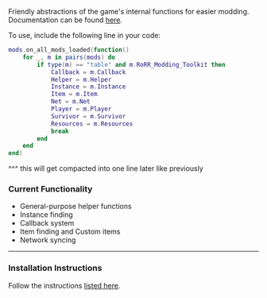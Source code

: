Friendly abstractions of the game's internal functions for easier modding.  
Documentation can be found [here](https://github.com/RoRRModdingToolkit/RoRR_Modding_Toolkit/wiki).  

To use, include the following line in your code:  
```lua
mods.on_all_mods_loaded(function()
    for _, m in pairs(mods) do
        if type(m) == "table" and m.RoRR_Modding_Toolkit then
            Callback = m.Callback
            Helper = m.Helper
            Instance = m.Instance
            Item = m.Item
            Net = m.Net
            Player = m.Player
            Survivor = m.Survivor
            Resources = m.Resources
            break
        end
    end
end)
```
^^^ this will get compacted into one line later like previously  

### Current Functionality
* General-purpose helper functions
* Instance finding
* Callback system
* Item finding and Custom items
* Network syncing

---

### Installation Instructions
Follow the instructions [listed here](https://docs.google.com/document/d/1NgLwb8noRLvlV9keNc_GF2aVzjARvUjpND2rxFgxyfw/edit?usp=sharing).
